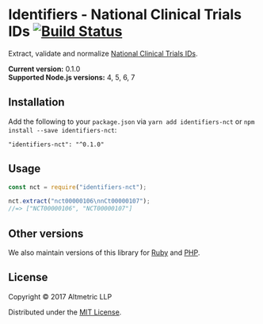 # Identifiers - National Clinical Trials IDs [![Build Status](https://travis-ci.org/altmetric/identifiers-nct.svg?branch=master)](https://travis-ci.org/altmetric/identifiers-nct)

Extract, validate and normalize [National Clinical Trials IDs](https://clinicaltrials.gov/).

**Current version:** 0.1.0  
**Supported Node.js versions:** 4, 5, 6, 7

## Installation

Add the following to your `package.json` via `yarn add identifiers-nct` or `npm install --save identifiers-nct`:

```shell
"identifiers-nct": "^0.1.0"
```

## Usage

```javascript
const nct = require("identifiers-nct");

nct.extract("nct00000106\nnCt00000107");
//=> ["NCT00000106", "NCT00000107"]
```

## Other versions

We also maintain versions of this library for [Ruby](https://github.com/altmetric/identifiers) and [PHP](https://github.com/altmetric/php-identifiers).

## License

Copyright © 2017 Altmetric LLP

Distributed under the [MIT License](http://opensource.org/licenses/MIT).
